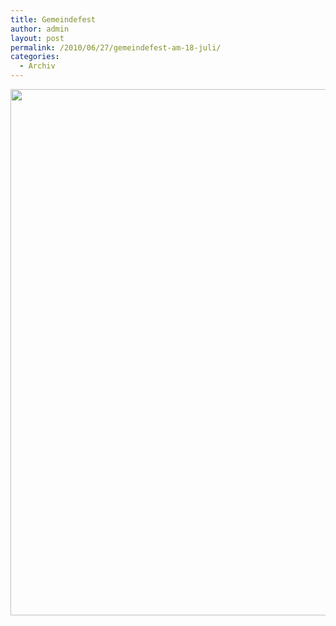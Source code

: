 ```yaml
---
title: Gemeindefest
author: admin
layout: post
permalink: /2010/06/27/gemeindefest-am-18-juli/
categories:
  - Archiv
---
```

[<img src="http://www.ekg-heidelsheim.de/wp-content/uploads/2010/06/Plakat-Gemeindefest.png" alt="" title="Plakat -Gemeindefest" width="595" height="842" class="aligncenter size-full wp-image-342" />][1]

 [1]: http://www.ekg-heidelsheim.de/wp-content/uploads/2010/06/Plakat-Gemeindefest.png